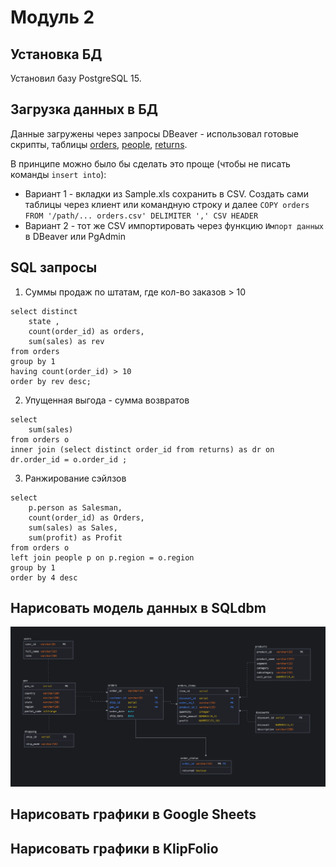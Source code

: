 
# Модуль 2

## Установка БД

Установил базу PostgreSQL 15.

## Загрузка данных в БД

Данные загружены через запросы DBeaver - использовал готовые скрипты, таблицы [orders](data_upload_sql/orders.sql), [people](data_upload_sql/people.sql), [returns](/data_upload_sql/returns.sql).

В принципе можно было бы сделать это проще (чтобы не писать команды `insert into`):
- Вариант 1 - вкладки из Sample.xls сохранить в CSV. Создать сами таблицы через клиент или командную строку и далее `COPY orders FROM '/path/... orders.csv' DELIMITER ',' CSV HEADER
`
- Вариант 2 - тот же CSV импортировать через функцию `Импорт данных` в DBeaver или PgAdmin

## SQL запросы

1. Суммы продаж по штатам, где кол-во заказов > 10
```
select distinct
	state ,
	count(order_id) as orders,
	sum(sales) as rev
from orders
group by 1
having count(order_id) > 10
order by rev desc;
```

2. Упущенная выгода - сумма возвратов
```
select
	sum(sales)
from orders o
inner join (select distinct order_id from returns) as dr on dr.order_id = o.order_id ;
```

3. Ранжирование сэйлзов
```
select
	p.person as Salesman,
	count(order_id) as Orders,
	sum(sales) as Sales,
	sum(profit) as Profit
from orders o
left join people p on p.region = o.region
group by 1
order by 4 desc
```

## Нарисовать модель данных в SQLdbm

![](Pics/data_model.png)

## Нарисовать графики в Google Sheets

## Нарисовать графики в KlipFolio
